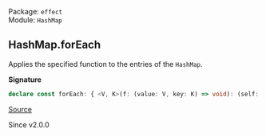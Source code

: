 Package: `effect`<br />
Module: `HashMap`<br />

## HashMap.forEach

Applies the specified function to the entries of the `HashMap`.

**Signature**

```ts
declare const forEach: { <V, K>(f: (value: V, key: K) => void): (self: HashMap<K, V>) => void; <V, K>(self: HashMap<K, V>, f: (value: V, key: K) => void): void; }
```

[Source](https://github.com/Effect-TS/effect/tree/main/packages/effect/src/HashMap.ts#L433)

Since v2.0.0